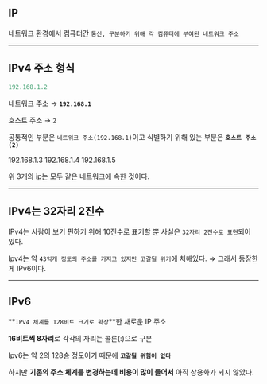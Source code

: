 ## IP
네트워크 환경에서 컴퓨터간 `통신, 구분하기 위해 각 컴퓨터에 부여된 네트워크 주소`

---

## IPv4 주소 형식
```java
192.168.1.2
```

네트워크 주소 → **`192.168.1`**

호스트 주소 → `2`

공통적인 부분은 `네트워크 주소(192.168.1)`이고 식별하기 위해 있는 부분은 **`호스트 주소(2)`**

192.168.1.3
192.168.1.4
192.168.1.5

위 3개의 ip는 모두 같은 네트워크에 속한 것이다.

---

## IPv4는 32자리 2진수

IPv4는 사람이 보기 편하기 위해 10진수로 표기할 뿐 사실은 `32자리 2진수로 표현`되어 있다.

Ipv4는 약 `43억개 정도의 주소를 가지고 있지만 고갈될 위기`에 처해있다. ⇒ 그래서 등장한게 IPv6이다.

---

## IPv6

**`IPv4 체계를 128비트 크기로 확장`**한 새로운 IP 주소

**16비트씩 8자리**로 각각의 자리는 콜론(:)으로 구분

Ipv6는 약 2의 128승 정도이기 때문에 **`고갈될 위험이 없다`**

하지만 **기존의 주소 체계를 변경하는데 비용이 많이 들어서** 아직 상용화가 되지 않았다.